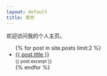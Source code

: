 ```yaml
---
layout: default
title: 首页
---
```


欢迎访问我的个人主页。

<ul>
  {% for post in site.posts limit:2 %}
    <li>
      <a href="{{ post.url | relative_url }}">{{ post.title }}</a><br>
      <small>{{ post.excerpt }}</small>
    </li>
  {% endfor %}
</ul>
